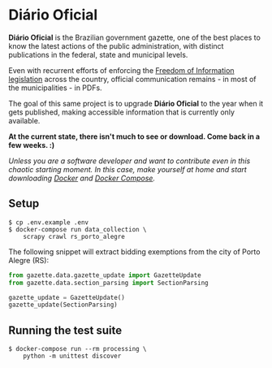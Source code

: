 # Diário Oficial

**Diário Oficial** is the Brazilian government gazette, one of the best places to know the latest actions of the public administration, with distinct publications in the federal, state and municipal levels.

Even with recurrent efforts of enforcing the [Freedom of Information legislation](http://www.acessoainformacao.gov.br/assuntos/conheca-seu-direito/principais-aspectos/principais-aspectos) across the country, official communication remains - in most of the municipalities - in PDFs.

The goal of this same project is to upgrade **Diário Oficial** to the year when it gets published, making accessible information that is currently only available.

**At the current state, there isn't much to see or download. Come back in a few weeks. :)**

*Unless you are a software developer and want to contribute even in this chaotic starting moment. In this case, make yourself at home and start downloading [Docker](https://www.docker.com) and [Docker Compose](https://docs.docker.com/compose/overview/).*

## Setup

```
$ cp .env.example .env
$ docker-compose run data_collection \
    scrapy crawl rs_porto_alegre
```

The following snippet will extract bidding exemptions from the city of Porto Alegre (RS):

```python
from gazette.data.gazette_update import GazetteUpdate
from gazette.data.section_parsing import SectionParsing

gazette_update = GazetteUpdate()
gazette_update(SectionParsing)
```

## Running the test suite

```
$ docker-compose run --rm processing \
    python -m unittest discover
```
